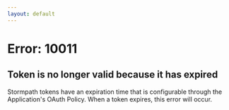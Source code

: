 ```yaml
---
layout: default
---
```


# Error: 10011
## Token is no longer valid because it has expired

Stormpath tokens have an expiration time that is configurable through the  Application's OAuth Policy.  When a token expires, this error will occur.
